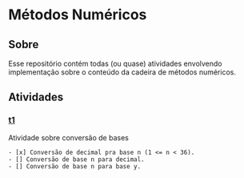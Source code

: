 # Métodos Numéricos

## Sobre

Esse repositório contém todas (ou quase) atividades envolvendo implementação sobre o conteúdo
da cadeira de métodos numéricos.

## Atividades

### [t1](https://github.com/itznokx/NumericalMethods/tree/master/t1)

Atividade sobre conversão de bases

	- [x] Conversão de decimal pra base n (1 <= n < 36).
	- [] Conversão de base n para decimal.
	- [] Conversão de base n para base y.